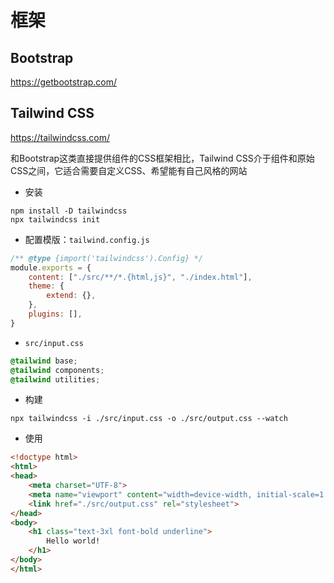 # 框架

## Bootstrap

<https://getbootstrap.com/>

## Tailwind CSS

<https://tailwindcss.com/>

和Bootstrap这类直接提供组件的CSS框架相比，Tailwind CSS介于组件和原始CSS之间，它适合需要自定义CSS、希望能有自己风格的网站

- 安装

```shell
npm install -D tailwindcss
npx tailwindcss init
```

- 配置模版：`tailwind.config.js`

```js
/** @type {import('tailwindcss').Config} */
module.exports = {
    content: ["./src/**/*.{html,js}", "./index.html"],
    theme: {
        extend: {},
    },
    plugins: [],
}
```

- `src/input.css`

```css
@tailwind base;
@tailwind components;
@tailwind utilities;
```

- 构建

```shell
npx tailwindcss -i ./src/input.css -o ./src/output.css --watch
```

- 使用

```html
<!doctype html>
<html>
<head>
    <meta charset="UTF-8">
    <meta name="viewport" content="width=device-width, initial-scale=1.0">
    <link href="./src/output.css" rel="stylesheet">
</head>
<body>
    <h1 class="text-3xl font-bold underline">
        Hello world!
    </h1>
</body>
</html>
```
